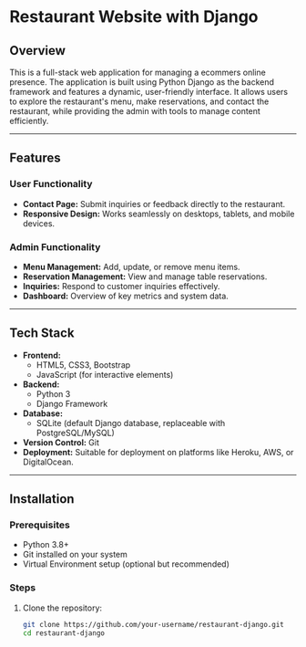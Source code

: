 # Restaurant Website with Django

## Overview
This is a full-stack web application for managing a ecommers online presence. The application is built using Python Django as the backend framework and features a dynamic, user-friendly interface. It allows users to explore the restaurant's menu, make reservations, and contact the restaurant, while providing the admin with tools to manage content efficiently.

---

## Features

### User Functionality

- **Contact Page:** Submit inquiries or feedback directly to the restaurant.
- **Responsive Design:** Works seamlessly on desktops, tablets, and mobile devices.

### Admin Functionality
- **Menu Management:** Add, update, or remove menu items.
- **Reservation Management:** View and manage table reservations.
- **Inquiries:** Respond to customer inquiries effectively.
- **Dashboard:** Overview of key metrics and system data.

---

## Tech Stack
- **Frontend:**
  - HTML5, CSS3, Bootstrap
  - JavaScript (for interactive elements)
- **Backend:**
  - Python 3
  - Django Framework
- **Database:**
  - SQLite (default Django database, replaceable with PostgreSQL/MySQL)
- **Version Control:** Git
- **Deployment:** Suitable for deployment on platforms like Heroku, AWS, or DigitalOcean.

---

## Installation

### Prerequisites
- Python 3.8+
- Git installed on your system
- Virtual Environment setup (optional but recommended)

### Steps
1. Clone the repository:
   ```bash
   git clone https://github.com/your-username/restaurant-django.git
   cd restaurant-django
